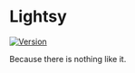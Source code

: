 # Lightsy

[![Version](https://img.shields.io/badge/version-x.x-green.svg)](https://github.com/fabianehlert/Lightsy)

Because there is nothing like it.
